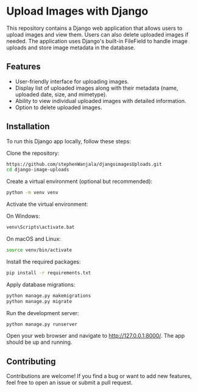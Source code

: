 # Upload Images with Django
This repository contains a Django web application that allows users to upload images and view them. Users can also delete uploaded images if needed. The application uses Django's built-in FileField to handle image uploads and store image metadata in the database.

## Features
- User-friendly interface for uploading images.
- Display list of uploaded images along with their metadata (name, uploaded date, size, and mimetype).
- Ability to view individual uploaded images with detailed information.
- Option to delete uploaded images.
## Installation
To run this Django app locally, follow these steps:

Clone the repository:
```bash
https://github.com/stephenWanjala/djangoimagesUploads.git
cd django-image-uploads
```

Create a virtual environment (optional but recommended):
```bash
python -m venv venv
```

Activate the virtual environment:

On Windows:
```bash
venv\Scripts\activate.bat
```
On macOS and Linux:
```bash
source venv/bin/activate
```

Install the required packages:

```bash
pip install -r requirements.txt
```

Apply database migrations:
```bash
python manage.py makemigrations
python manage.py migrate
```

Run the development server:
```bash
python manage.py runserver
```

Open your web browser and navigate to http://127.0.0.1:8000/. The app should be up and running.

## Contributing
Contributions are welcome! If you find a bug or want to add new features, feel free to open an issue or submit a pull request.
